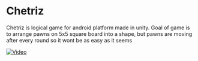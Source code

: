 # Chetriz
Chetriz is logical game for android platform made in unity. Goal of game is to arrange pawns on 5x5 square board into a shape, but pawns are moving after every round so it wont be as easy as it seems


[![Video](https://img.youtube.com/vi/uNK4pgLixaE/0.jpg)](https://www.youtube.com/shorts/uNK4pgLixaE)
